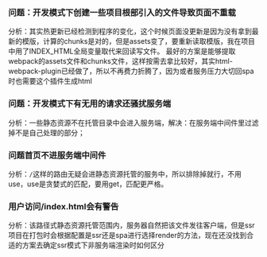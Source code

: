 ### 问题：开发模式下创建一些项目根部引入的文件导致页面不重载
分析：其实热更新已经检测到程序的变化，这个时候页面没更新是因为没有拿到最新的模版，计算的chunks是对的，但是assets变了，要重新读取模版，我在项目中用了INDEX_HTML全局变量取代来回读写文件。
最好的方案是能够提取webpack的assets文件和chunks文件，这样按需去拿比较好，其实html-webpack-plugin已经做了，所以不再费力折腾了，因为或者服务压力大切回spa时也需要这个插件生成html


### 问题：开发模式下有无用的请求还骚扰服务端
分析：一些静态资源不在托管目录中会进入服务端，解决：在服务端中间件里过滤掉不是自己处理的部分；


### 问题首页不进服务端中间件
分析：`/`这样的路由无疑会进静态资源托管的服务中，所以排除掉就行，不用use，use是贪婪式的匹配，要用get，匹配更严格。


### 用户访问/index.html会有警告
分析：该路径式静态资源托管范围内，服务器自然把该文件发往客户端，但是ssr项目在打包时会根据配置是ssr还是spa进行选择render的方法，现在还没找到合适的方案去确定ssr模式下非服务端渲染时如何区分
